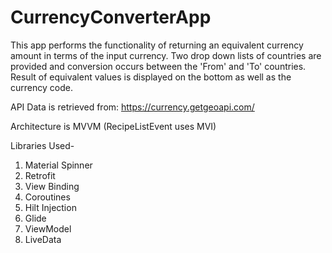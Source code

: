 # CurrencyConverterApp

This app performs the functionality of returning an equivalent currency amount in terms of the input currency. 
Two drop down lists of countries are provided and conversion occurs between the 'From' and 'To' countries. Result of equivalent values is displayed on the bottom as well as the currency code.

API Data is retrieved from: https://currency.getgeoapi.com/

Architecture is MVVM (RecipeListEvent uses MVI)

Libraries Used-
1) Material Spinner
2) Retrofit
3) View Binding
4) Coroutines
5) Hilt Injection
6) Glide
7) ViewModel
8) LiveData
